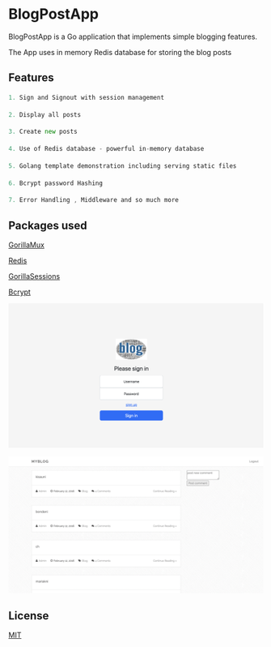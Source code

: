 # BlogPostApp

BlogPostApp is a Go application that implements simple blogging features.

The App uses in memory Redis database for storing the blog posts

## Features
```go
1. Sign and Signout with session management

2. Display all posts

3. Create new posts

4. Use of Redis database - powerful in-memory database

5. Golang template demonstration including serving static files

6. Bcrypt password Hashing

7. Error Handling , Middleware and so much more

```

## Packages used

[GorillaMux](https://github.com/gorilla/mux/)

[Redis](https://redis.io/)

[GorillaSessions](https://github.com/gorilla/sessions)

[Bcrypt](https://pkg.go.dev/golang.org/x/crypto/bcrypt)


![alt text](https://github.com/abdiulismail/blogPostApp/blob/master/static/img/login.png)

![alt text](https://github.com/abdiulismail/blogPostApp/blob/master/static/img/index.png)

## License
[MIT](https://choosealicense.com/licenses/mit/)